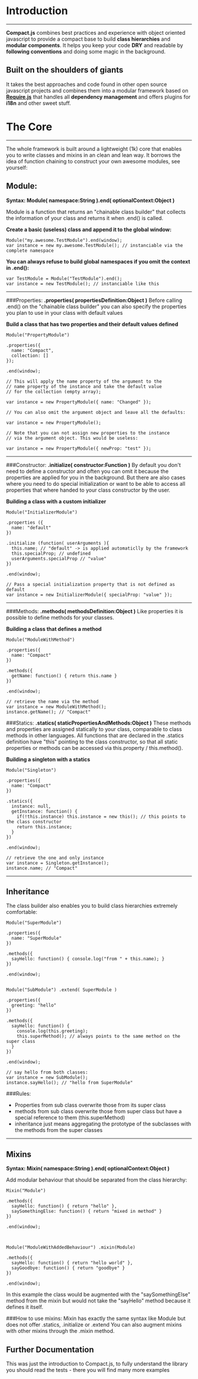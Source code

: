 Introduction
==========
-------------
**Compact.js** combines best practices and experience with object oriented javascript to provide a compact base to build **class hierarchies** and **modular components**. It helps you keep your code **DRY** and readable by **following conventions** and doing some magic in the background.

Built on the shoulders of giants
-------------------------
It takes the best approaches and code found in other open source javascript projects and combines them into a modular framework based on **[Require.js](http://requirejs.org/)** that handles all **dependency management** and offers plugins for **i18n** and other sweet stuff.

The Core
=========
-----------
The whole framework is built around a lightweight (1k) core that enables you to write classes and mixins in an clean and lean way. It borrows the idea of function chaining to construct your own awesome modules, see yourself:

Module:
----------------
**Syntax: Module( namespace:String ).end( optionalContext:Object )**

Module is a function that returns an "chainable class builder" that collects the information of your class and returns it when .end() is called.

**Create a basic (useless) class and append it to the global window:**

    Module("my.awesome.TestModule").end(window);
    var instance = new my.awesome.TestModule(); // instanciable via the complete namespace

**You can always refuse to build global namespaces if you omit the context in .end():**

    var TestModule = Module("TestModule").end();
    var instance = new TestModule(); // instanciable like this

-------
###Properties: **.properties( propertiesDefinition:Object )**
Before calling .end() on the "chainable class builder" you can also specify the properties you plan to use in your class with default values

**Build a class that has two properties and their default values defined**
  
    Module("PropertyModule")
    
    .properties({
      name: "Compact",
      collection: []
    });
    
    .end(window);
    
    // This will apply the name property of the argument to the
    // name property of the instance and take the default value
    // for the collection (empty array);
    
    var instance = new PropertyModule({ name: "Changed" }); 
    
    // You can also omit the argument object and leave all the defaults:
    
    var instance = new PropertyModule();
    
    // Note that you can not assign new properties to the instance 
    // via the argument object. This would be useless:
    
    var instance = new PropertyModule({ newProp: "test" });

--------
###Constructor: **.initialize( constructor:Function )**
By default you don't need to define a constructor and often you can omit it because the properties are applied for you in the background.
But there are also cases where you need to do special initialization or want to be able to access all properties that where handed to your
class constructor by the user.

**Building a class with a custom initializer**

    Module("InitializerModule") 
    
    .properties ({
      name: "default"
    }) 
     
    .initialize (function( userArguments ){
      this.name; // "default" -> is applied automaticlly by the framework
      this.specialProp; // undefined
      userArguments.specialProp // "value"
    })
    
    .end(window);
    
    // Pass a special initialization property that is not defined as default
    var instance = new InitializerModule({ specialProp: "value" });

--------    
###Methods: **.methods( methodsDefinition:Object )**
Like properties it is possible to define methods for your classes.

**Building a class that defines a method**

    Module("ModuleWithMethod")
    
    .properties({
      name: "Compact"
    })
    
    .methods({
      getName: function() { return this.name }
    })
    
    .end(window);

    // retrieve the name via the method
    var instance = new ModuleWithMethod();
    instance.getName(); // "Compact"


###Statics: **.statics( staticPropertiesAndMethods:Object )**
These methods and properties are assigned statically to your class, comparable to class methods in other languages. All functions that are
declared in the .statics definition have "this" pointing to the class constructor, so that all static properties or methods can be
accessed via this.property / this.method().

**Building a singleton with a statics**

    Module("Singleton")
    
    .properties({
      name: "Compact"
    })
    
    .statics({
      instance: null,
      getInstance: function() {
        if(!this.instance) this.instance = new this(); // this points to the class constructor
        return this.instance;
      }
    })
    
    .end(window);

    // retrieve the one and only instance
    var instance = Singleton.getInstance();
    instance.name; // "Compact"
    
-----------------    
Inheritance
-----------------
The class builder also enables you to build class hierarchies extremely comfortable:

    Module("SuperModule")
    
    .properties({
      name: "SuperModule"
    })
    
    .methods({
      sayHello: function() { console.log("from " + this.name); }
    })
    
    .end(window);


    Module("SubModule") .extend( SuperModule )
    
    .properties({
      greeting: "hello"
    })
    
    .methods({
      sayHello: function() {
        console.log(this.greeting);
        this.superMethod(); // always points to the same method on the super class
      }
    })
    
    .end(window);
    
    // say hello from both classes:
    var instance = new SubModule();
    instance.sayHello(); // "hello from SuperModule"

###Rules:
- Properties from sub class overwrite those from its super class
- methods from sub class overwrite those from super class but have a special reference to them (this.superMethod)
- inheritance just means aggregating the prototype of the subclasses with the methods from the super classes

----------    
Mixins
-----------------
**Syntax: Mixin( namespace:String ).end( optionalContext:Object )**

Add modular behaviour that should be separated from the class hierarchy:

    Mixin("Module")
    
    .methods({
      sayHello: function() { return "hello" },
      saySomethingElse: function() { return "mixed in method" }
    })
    
    .end(window);
  
  
  
    Module("ModuleWithAddedBehaviour") .mixin(Module)
    
    .methods({
      sayHello: function() { return "hello world" },
      sayGoodbye: function() { return "goodbye" }
    })
    
    .end(window);


In this example the class would be augmented with the "saySomethingElse" method from the mixin but would not take the "sayHello" method
because it defines it itself.

###How to use mixins:
Mixin has exactly the same syntax like Module but does not offer .statics, .initialize or .extend
You can also augment mixins with other mixins through the .mixin method.

Further Documentation
---------
This was just the introduction to Compact.js, to fully understand the library you should read the tests - there you will find many more examples